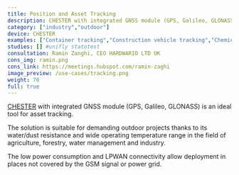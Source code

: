 ```yaml
---
title: Position and Asset Tracking
description: CHESTER with integrated GNSS module (GPS, Galileo, GLONASS) is an ideal tool for asset tracking in logistics, agriculture, or industry.
category: ["industry","outdoor"]
device: CHESTER
examples: ["Container tracking","Construction vehicle tracking","Chemical toilets tracking","Large object tracking in outdoor areas"]
studies: [] #unifly statotest
consultation: Ramin Zanghi, CEO HARDWARIO LTD UK
cons_img: ramin.png
cons_link: https://meetings.hubspot.com/ramin-zaghi
image_preview: /use-cases/tracking.png
weight: 70
full: true
---
```


[CHESTER](/chester/) with integrated GNSS module (GPS, Galileo, GLONASS) is an ideal tool for asset tracking.

The solution is suitable for demanding outdoor projects thanks to its water/dust resistance and wide operating temperature range in the field of agriculture, forestry, water management and industry.

The low power consumption and LPWAN connectivity allow deployment in places not covered by the GSM signal or power grid.
